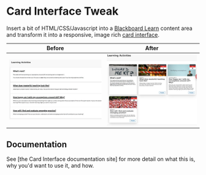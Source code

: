 # Card Interface Tweak

Insert a bit of HTML/CSS/Javascript into a [Blackboard Learn](https://en.wikipedia.org/wiki/Blackboard_Learn) content area and transform it into a responsive, image rich [card interface](https://www.smashingmagazine.com/2016/10/designing-card-based-user-interfaces/). 

| **Before** | **After**| 
| --- | ---- |
| ![Normal Bb Learn content area](images/before.png) | ![Transformed into Card Interface](images/after.png) |

## Documentation

See [the Card Interface documentation site] for more detail on what this is, why you'd want to use it, and how.
